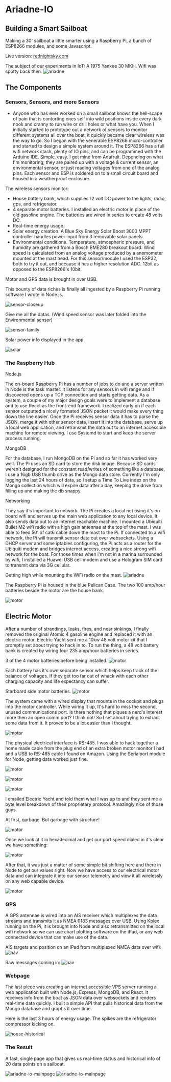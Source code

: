 # Ariadne-IO

## Building a Smart Sailboat

Making a 30' sailboat a little smarter using a Raspberry Pi, a bunch of ESP8266 modules, and some Javascript.

Live version: [rednightsky.com](http://www.rednightsky.com)

The subject of our experiments in IoT: A 1975 Yankee 30 MKIII. Wifi was spotty back then.
![ariadne](/public/images/IMG_0294.jpg)

## The Components

### Sensors, Sensors, and more Sensors
* Anyone who has ever worked on a small sailboat knows the hell-scape of pain that is contorting ones self into wild positions inside every dark nook and cranny to run wire or drill holes or what have you. When I initially started to prototype out a network of sensors to monitor different systems all over the boat, it quickly became clear wireless was the way to go. So I began with the venerable ESP8266 micro-controller and started to design a simple system around it. The ESP8266 has a full wifi network stack, plenty of IO pins, and can be programmed with the Arduino IDE. Simple, easy. I got mine from Adafruit. Depending on what I'm monitoring, they are paired up with a voltage & current sensor, an environmental sensor, or just reading voltages from one of the analog pins. Each sensor and ESP is soldered on to a small circuit board and housed in a weatherproof enclosure.

The wireless sensors monitor:
* House battery bank, which supplies 12 volt DC power to the lights, radio, gps, and refrigerator.
* 4 separate motor batteries. I installed an electric motor in place of the old gasoline engine. The batteries are wired in series to create 48 volts DC.
* Real-time energy usage.
* Solar energy creation. A Blue Sky Energy Solar Boost 3000 MPPT controller handles power input from 3 removable solar panels.
* Environmental conditions. Temperature, atmospheric pressure, and humidity are gathered from a Bosch BME280 breakout board. Wind speed is calculated from an analog voltage produced by a anemometer mounted at the mast head. For this sensor/module I used the ESP32, both to try it out, and because it has a higher resolution ADC. 12bit as opposed to the ESP8266's 10bit.

Motor and GPS data is brought in over USB.

This bounty of data riches is finally all ingested by a Raspberry Pi running software I wrote in Node.js.

![sensor-closeup](/public/images/ariadne-closeup.jpeg)

Give me all the datas. (Wind speed sensor was later folded into the Environmental sensor)

![sensor-family](/public/images/ariadne-sensor-fam.jpeg)

Solar power info displayed in the app.

![solar](/public/images/ari-solar.jpeg)


### The Raspberry Hub

Node.js

The on-board Raspberry Pi has a number of jobs to do and a server written in Node is the task master. It listens for any sensors in wifi range and if discovered opens up a TCP connection and starts getting data. As a system, a couple of my major design goals were to implement a database and to use React as the front-end framework. I realized early on if each sensor outputted a nicely formated JSON packet it would make every thing down the line easier. Once the Pi receives sensor data it has to parse the JSON, merge it with other sensor data, insert it into the database, serve up a local web application, and retransmit the data out to an internet accessible machine for remote viewing. I use Systemd to start and keep the server process running.  

MongoDB

For the database, I run MongoDB on the Pi and so far it has worked very well. The Pi uses an SD card to store the disk image. Because SD cards weren't designed for the constant read/writes of something like a database, I use a 16gb USB thumb drive as the Mongo data store. Currently I'm only logging the last 24 hours of data, so I setup a Time To Live index on the Mongo collection which will expire data after a day, keeping the drive from filling up and making the db snappy.

Networking

 They say it's important to network. The Pi creates a local net using it's on-board wifi and serves up the main web application to any local device. It also sends data out to an internet reachable machine. I mounted a Ubiquiti Bullet M2 wifi radio with a high gain antennae at the top of the mast. I was able to feed 50' of cat6 cable down the mast to the Pi. If connected to a wifi network, the Pi will transmit sensor data out over websockets. Using a DHCP server and some iptables configuring, the Pi acts as a router for the Ubiquiti modem and bridges internet access, creating a nice strong wifi network for the boat. For those times when i'm not in a marina surrounded by wifi, I installed a Huawei USB cell modem and use a Hologram SIM card to transmit data via 3G cellular.     

Getting high while mounting the WiFi radio on the mast.
![ariadne](/public/images/IMG_0168.jpg)

The Raspberry Pi is housed in the blue Pelican Case. The two 100 amp/hour batteries beside the motor are the house bank.

![motor](/public/images/IMG_0015.jpeg)

## Electric Motor

After a number of strandings, leaks, fires, and near sinkings, I finally removed the original Atomic 4 gasoline engine and replaced it with an electric motor. Electric Yacht sent me a 10kw 48 volt motor kit that I promptly set about trying to hack in to. To run the thing, a 48 volt battery bank is created by wiring four 235 amp/hour batteries in series.

3 of the 4 motor batteries before being installed.
![motor](/public/images/IMG_0045.jpg)

Each battery has it's own separate sensor which helps keep track of the balance of voltages. If they get too far out of whack with each other charging capacity and life expectancy can suffer.

Starboard side motor batteries.
![motor](/public/images/ariadne-batts.jpeg)


The system came with a wired display that mounts in the cockpit and plugs into the motor controller. While wiring it up, It's hard to miss the second, unused communications port. Is there nothing that piques a nerd's interest more then an open comm port? I think not! So I set about trying to extract some data from it. It proved to be a lot easier than I thought.

![motor](/public/images/IMG_0026.jpeg)

The physical electrical interface is RS-485. I was able to hack together a home made cable from the plug end of an extra broken motor monitor I had and a USB to RS-485 cable I found on Amazon. Using the Serialport module for Node, getting data worked just fine.

![motor](/public/images/IMG_0029.jpeg)

![motor](/public/images/IMG_0030.jpeg)

![motor](/public/images/IMG_0034.jpeg)

I emailed Electric Yacht and told them what I was up to and they sent me a byte level breakdown of their proprietary protocol. Amazingly nice of those guys.  

At first, garbage. But garbage with structure!

![motor](/public/images/rsserial.jpg)

Once we look at it in hexadecimal and get our port speed dialed in it's clear we have something:

![motor](/public/images/rshex.jpg)

After that, it was just a matter of some simple bit shifting here and there in Node to get our values right. Now we have access to our electrical motor data and can integrate it into our sensor telemetry and view it all wirelessly on any web capable device.

![motor](/public/images/ari-motor.jpeg)

### GPS

A GPS antennae is wired into an AIS receiver which multiplexes the data streams and transmits it as NMEA 0183 messages over USB. Using Kplex running on the Pi, it is brought into Node and also retransmitted on the local wifi network so we can use chart plotting software on the iPad, or any web connected device that can make use of the data.   

AIS targets and position on an iPad from multiplexed NMEA data over wifi:
![nav](/public/images/image1.PNG)

Raw messages coming in:
![nav](/public/images/image2.PNG)


### Webpage

The last piece was creating an internet accessible VPS server running a web application built with Node.js, Express, MongoDB, and React. It receives info from the boat as JSON data over websockets and renders real-time data quickly. I built a simple API that pulls historical data from the Mongo database and graphs it over time.

Here is the last 3 hours of energy usage. The spikes are the refrigerator compressor kicking on.

![house-historical](/public/images/ari-house-history.jpeg)

### The Result

A fast, single page app that gives us real-time status and historical info of 20 data points on a sailboat.

![ariadne-io-mainpage](/public/images/ari-main-1.jpeg)
![ariadne-io-mainpage](/public/images/ari-main-2.jpeg)
